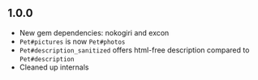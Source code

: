 1.0.0
-----
* New gem dependencies: nokogiri and excon
* `Pet#pictures` is now `Pet#photos`
* `Pet#description_sanitized` offers html-free description compared to `Pet#description`
* Cleaned up internals
